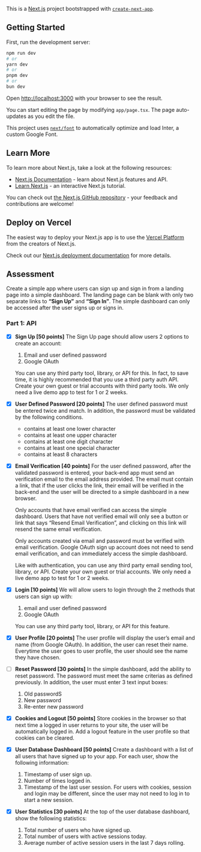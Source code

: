 This is a [Next.js](https://nextjs.org/) project bootstrapped with [`create-next-app`](https://github.com/vercel/next.js/tree/canary/packages/create-next-app).

## Getting Started

First, run the development server:

```bash
npm run dev
# or
yarn dev
# or
pnpm dev
# or
bun dev
```

Open [http://localhost:3000](http://localhost:3000) with your browser to see the result.

You can start editing the page by modifying `app/page.tsx`. The page auto-updates as you edit the file.

This project uses [`next/font`](https://nextjs.org/docs/basic-features/font-optimization) to automatically optimize and load Inter, a custom Google Font.

## Learn More

To learn more about Next.js, take a look at the following resources:

- [Next.js Documentation](https://nextjs.org/docs) - learn about Next.js features and API.
- [Learn Next.js](https://nextjs.org/learn) - an interactive Next.js tutorial.

You can check out [the Next.js GitHub repository](https://github.com/vercel/next.js/) - your feedback and contributions are welcome!

## Deploy on Vercel

The easiest way to deploy your Next.js app is to use the [Vercel Platform](https://vercel.com/new?utm_medium=default-template&filter=next.js&utm_source=create-next-app&utm_campaign=create-next-app-readme) from the creators of Next.js.

Check out our [Next.js deployment documentation](https://nextjs.org/docs/deployment) for more details.

## Assessment

Create a simple app where users can sign up and sign in from a landing page into a simple dashboard. The landing page can be blank with only two separate links to **“Sign Up”** and **“Sign In”**. The simple dashboard can only be accessed after the user signs up or signs in.

### Part 1: API

- [x] **Sign Up [50 points]**
      The Sign Up page should allow users 2 options to create an account:

  1. Email and user defined password
  2. Google OAuth

  You can use any third party tool, library, or API for this. In fact, to save time, it is highly recommended that you use a third party auth API. Create your own guest or trial accounts with third party tools. We only need a live demo app to test for 1 or 2 weeks.

- [x] **User Defined Password [20 points]**
      The user defined password must be entered twice and match. In addition, the password must be validated by the following conditions.
  - contains at least one lower character
  - contains at least one upper character
  - contains at least one digit character
  - contains at least one special character
  - contains at least 8 characters
- [x] **Email Verification [40 points]**
      For the user defined password, after the validated password is entered, your back-end app must send an verification email to the email address provided. The email must contain a link, that if the user clicks the link, their email will be verified in the back-end and the user will be directed to a simple dashboard in a new browser.

  Only accounts that have email verified can access the simple dashboard. Users that have not verified email will only see a button or link that says “Resend Email Verification”, and clicking on this link will resend the same email verification.

  Only accounts created via email and password must be verified with email verification. Google OAuth sign up account does not need to send email verification, and can immediately access the simple dashboard.

  Like with authentication, you can use any third party email sending tool, library, or API. Create your own guest or trial accounts. We only need a live demo app to test for 1 or 2 weeks.

- [x] **Login [10 points]**
      We will allow users to login through the 2 methods that users can sign up with:

  1. email and user defined password
  2. Google OAuth

  You can use any third party tool, library, or API for this feature.

- [x] **User Profile [20 points]**
      The user profile will display the user’s email and name (from Google OAuth). In addition, the user can reset their name. Everytime the user goes to user profile, the user should see the name they have chosen.
- [ ] **Reset Password [30 points]**
      In the simple dashboard, add the ability to reset password. The password must meet the same criterias as defined previously. In addition, the user must enter 3 text input boxes:
  1. Old passwordS
  2. New password
  3. Re-enter new password
- [x] **Cookies and Logout [50 points]**
      Store cookies in the browser so that next time a logged in user returns to your site, the user will be automatically logged in. Add a logout feature in the user profile so that cookies can be cleared.
- [x] **User Database Dashboard [50 points]**
      Create a dashboard with a list of all users that have signed up to your app. For each user, show the following information:
  1. Timestamp of user sign up.
  2. Number of times logged in.
  3. Timestamp of the last user session. For users with cookies, session and login may be different, since the user may not need to log in to start a new session.
- [x] **User Statistics [30 points]**
      At the top of the user database dashboard, show the following statistics:
  1. Total number of users who have signed up.
  2. Total number of users with active sessions today.
  3. Average number of active session users in the last 7 days rolling.
